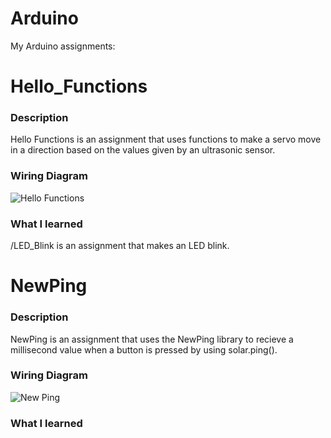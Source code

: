 # Arduino
My Arduino assignments:



# Hello_Functions

### Description

Hello Functions is an assignment that uses functions to make a servo move in a direction based on the values given by an ultrasonic sensor.

### Wiring Diagram

![Hello Functions](Hello_Functions/Hello_Functions_Fritzing.fzz)

### What I learned

/LED_Blink is an assignment that makes an LED blink.

# NewPing 

### Description

NewPing is an assignment that uses the NewPing library to recieve a millisecond value when a button is pressed by using solar.ping().

### Wiring Diagram

![New Ping](New_Ping/New_Ping_Fritzing.fzz)

### What I learned
